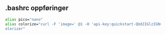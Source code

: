 ## .bashrc oppføringer

```bash
alias pico="nano"
alias colorize="curl -F 'image=' @1 -H 'api-key:quickstart-QUdJIGlzIGNvbWluZy4uLi4K' https://api.deepai.org/api/c
olorizer"
```